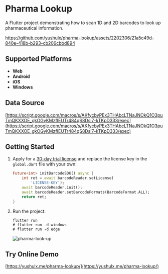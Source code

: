 # Pharma Lookup

A Flutter project demonstrating how to scan 1D and 2D barcodes to look up pharmaceutical information.



https://github.com/yushulx/pharma-lookup/assets/2202306/21a5c49d-840e-418b-b293-cb206cbbd894



## Supported Platforms
- **Web**
- **Android**
- **iOS**
- **Windows**

## Data Source
[https://script.google.com/macros/s/AKfycbyPEx3THAbcLTNaJNOkQ1O3puTmQKXXOE_gkOGyKMzfIEUTr484qS8Dsi7-kTKpD333/exec](https://script.google.com/macros/s/AKfycbyPEx3THAbcLTNaJNOkQ1O3puTmQKXXOE_gkOGyKMzfIEUTr484qS8Dsi7-kTKpD333/exec)

## Getting Started
1. Apply for a [30-day trial license](https://www.dynamsoft.com/customer/license/trialLicense/?product=dbr) and replace the license key in the `global.dart` file with your own:

    ```dart
    Future<int> initBarcodeSDK() async {
        int ret = await barcodeReader.setLicense(
            'LICENSE-KEY');
        await barcodeReader.init();
        await barcodeReader.setBarcodeFormats(BarcodeFormat.ALL);
        return ret;
    }
    ```

2. Run the project:

    ```
    flutter run
    # flutter run -d windows
    # flutter run -d edge
    ```
    ![pharma-look-up](https://github.com/yushulx/pharma-lookup/assets/2202306/c12bcbf0-cf88-4b8b-b97c-94bd1bd56d66)

## Try Online Demo
[https://yushulx.me/pharma-lookup/](https://yushulx.me/pharma-lookup/)

